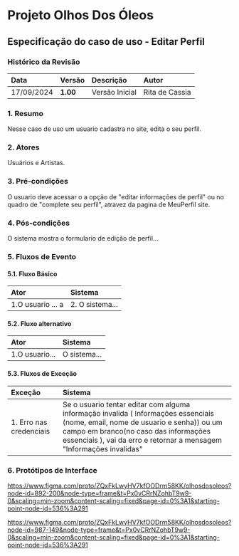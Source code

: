 # Projeto Olhos Dos Óleos

## Especificação do caso de uso - Editar Perfil

### Histórico da Revisão 

|  Data  | Versão | Descrição | Autor |
|:-------|:-------|:----------|:------|
| 17/09/2024 | **1.00** | Versão Inicial  | Rita de Cassia |

### 1. Resumo 

Nesse caso de uso um usuario cadastra no site, edita o seu perfil.

### 2. Atores 

Usuários e Artistas.

### 3. Pré-condições

O usuario deve acessar o a opção de "editar informações de perfil" ou no quadro de "complete seu perfil", atravez da pagina de MeuPerfil site.

### 4. Pós-condições

O sistema mostra o formulario de edição de perfil...

### 5. Fluxos de Evento

#### 5.1. Fluxo Básico

| Ator   | Sistema |
|:-------|:--------|
| 1.O usuario ... a| 2. O sistema...  |


#### 5.2. Fluxo alternativo

| Ator | Sistema |
|:--------|:--------|
|1.O usuario...  | O sistema...  |


#### 5.3. Fluxos de Exceção

| Exceção | Sistema |
|:--------|:--------|
|1. Erro nas credenciais | Se o usuario tentar editar com alguma informação invalida ( Informações essenciais (nome, email, nome de usuario e senha)) ou um campo em branco(no caso das informações essenciais ), vai da erro e retornar a mensagem "Informações invalidas"|



### 6. Protótipos de Interface

https://www.figma.com/proto/ZQxFkLwyHV7kfOODrm58KK/olhosdosoleos?node-id=892-200&node-type=frame&t=Px0vCRrNZohbT9w9-0&scaling=min-zoom&content-scaling=fixed&page-id=0%3A1&starting-point-node-id=536%3A291

https://www.figma.com/proto/ZQxFkLwyHV7kfOODrm58KK/olhosdosoleos?node-id=987-149&node-type=frame&t=Px0vCRrNZohbT9w9-0&scaling=min-zoom&content-scaling=fixed&page-id=0%3A1&starting-point-node-id=536%3A291
